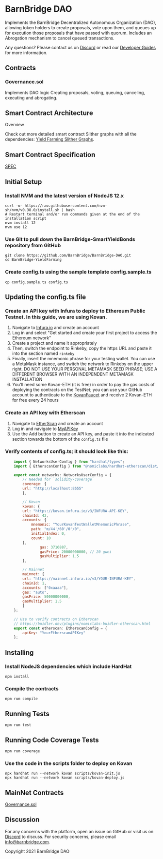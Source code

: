 # BarnBridge DAO

Implements the BarnBridge Decentralized Autonomous Organization (DAO), allowing token holders to create proposals, vote upon them, and queues up for execution those proposals that have passed with quorum. Includes an Abrogation mechanism to cancel queued transactions.

Any questions? Please contact us on [Discord](https://discord.gg/FfEhsVk) or read our [Developer Guides](https://integrations.barnbridge.com/) for more information.

##  Contracts
### Governance.sol
Implements DAO logic Creating proposals, voting, queuing, canceling, executing and abrogating.


## Smart Contract Architecture
Overview

Check out more detailed smart contract Slither graphs with all the dependencies: [Yield Farming Slither Graphs](https://github.com/BarnBridge/sc-graphs/tree/main/BarnBridge-DAO).

## Smart Contract Specification
[SPEC](https://github.com/BarnBridge/BarnBridge-DAO/blob/master/SPEC.md)

## Initial Setup
### Install NVM and the latest version of NodeJS 12.x
    curl -o- https://raw.githubusercontent.com/nvm-sh/nvm/v0.38.0/install.sh | bash 
    # Restart terminal and/or run commands given at the end of the installation script
    nvm install 12
    nvm use 12
### Use Git to pull down the BarnBridge-SmartYieldBonds repository from GitHub
    git clone https://github.com/BarnBridge/BarnBridge-DAO.git
    cd BarnBridge-YieldFarming
### Create config.ts using the sample template config.sample.ts
    cp config.sample.ts config.ts

## Updating the config.ts file
### Create an API key with Infura to deploy to Ethereum Public Testnet. In this guide, we are using Kovan.

1. Navigate to [Infura.io](https://infura.io/) and create an account
2. Log in and select "Get started and create your first project to access the Ethereum network"
3. Create a project and name it appropriately
4. Then, switch the endpoint to Rinkeby, copy the https URL and paste it into the section named `rinkeby` 
5. Finally, insert the mnemonic phrase for your testing wallet. You can use a MetaMask instance, and switch the network to Rinkeby on the upper right. DO NOT USE YOUR PERSONAL METAMASK SEED PHRASE; USE A DIFFERENT BROWSER WITH AN INDEPENDENT METAMASK INSTALLATION
6. You'll need some Kovan-ETH (it is free) in order to pay the gas costs of deploying the contracts on the TestNet; you can use your GitHub account to authenticate to the [KovanFaucet](https://faucet.kovan.network/) and receive 2 Kovan-ETH for free every 24 hours

### Create an API key with Etherscan 
1. Navigate to [EtherScan](https://etherscan.io/) and create an account 
2. Log in and navigate to [MyAPIKey](https://etherscan.io/myapikey) 
3. Use the Add button to create an API key, and paste it into the indicated section towards the bottom of the `config.ts` file

### Verify contents of config.ts; it should look like this:

```js
	import { NetworksUserConfig } from "hardhat/types";
	import { EtherscanConfig } from "@nomiclabs/hardhat-etherscan/dist/src/types";

	export const networks: NetworksUserConfig = {
	    // Needed for `solidity-coverage`
	    coverage: {
		url: "http://localhost:8555"
	    },

	    // Kovan
	    kovan: {
		url: "https://kovan.infura.io/v3/INFURA-API-KEY",
		chainId: 42,
		accounts: {
		    mnemonic: "YourKovanTestWalletMnemonicPhrase",
		    path: "m/44'/60'/0'/0",
		    initialIndex: 0,
		    count: 10
		},
                gas: 3716887,
                gasPrice: 20000000000, // 20 gwei
                gasMultiplier: 1.5
	    },

	    // Mainnet
	    mainnet: {
		url: "https://mainnet.infura.io/v3/YOUR-INFURA-KEY",
		chainId: 1,
		accounts: ["0xaaaa"],
		gas: "auto",
		gasPrice: 50000000000,
		gasMultiplier: 1.5
	    }
	};

	// Use to verify contracts on Etherscan
	// https://buidler.dev/plugins/nomiclabs-buidler-etherscan.html
	export const etherscan: EtherscanConfig = {
	    apiKey: "YourEtherscanAPIKey"
	};

```
## Installing

### Install NodeJS dependencies which include HardHat
    npm install
    
### Compile the contracts
    npm run compile
    
## Running Tests
    npm run test

## Running Code Coverage Tests
    npm run coverage

    
### Use the code in the scripts folder to deploy on Kovan

    npx hardhat run --network kovan scripts/kovan-init.js
    npx hardhat run --network kovan scripts/kovan-deploy.js


## MainNet Contracts
[Governance.sol](https://etherscan.io/address/0x4cAE362D7F227e3d306f70ce4878E245563F3069)

## Discussion
For any concerns with the platform, open an issue on GitHub or visit us on [Discord](https://discord.gg/9TTQNUzg) to discuss.
For security concerns, please email info@barnbridge.com.

Copyright 2021 BarnBridge DAO
